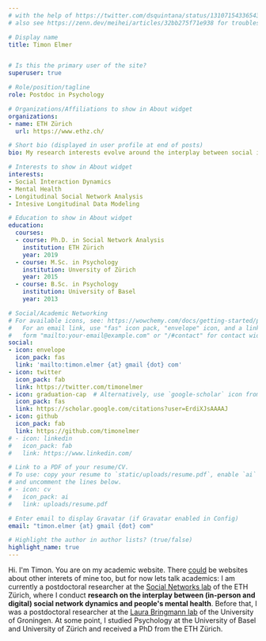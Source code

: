 ```yaml
---
# with the help of https://twitter.com/dsquintana/status/1310715433654382599
# also see https://zenn.dev/meihei/articles/32bb275f71e938 for troubleshoot

# Display name
title: Timon Elmer


# Is this the primary user of the site?
superuser: true

# Role/position/tagline
role: Postdoc in Psychology

# Organizations/Affiliations to show in About widget
organizations:
- name: ETH Zürich
  url: https://www.ethz.ch/

# Short bio (displayed in user profile at end of posts)
bio: My research interests evolve around the interplay between social interactions networks and mental health.

# Interests to show in About widget
interests:
- Social Interaction Dynamics
- Mental Health
- Longitudinal Social Network Analysis
- Intesive Longitudinal Data Modeling

# Education to show in About widget
education:
  courses:
  - course: Ph.D. in Social Network Analysis
    institution: ETH Zürich
    year: 2019
  - course: M.Sc. in Psychology
    institution: Unversity of Zürich
    year: 2015
  - course: B.Sc. in Psychology
    institution: University of Basel
    year: 2013

# Social/Academic Networking
# For available icons, see: https://wowchemy.com/docs/getting-started/page-builder/#icons
#   For an email link, use "fas" icon pack, "envelope" icon, and a link in the
#   form "mailto:your-email@example.com" or "/#contact" for contact widget.
social:
- icon: envelope
  icon_pack: fas
  link: 'mailto:timon.elmer {at} gmail {dot} com'
- icon: twitter
  icon_pack: fab
  link: https://twitter.com/timonelmer
- icon: graduation-cap  # Alternatively, use `google-scholar` icon from `ai` icon pack
  icon_pack: fas
  link: https://scholar.google.com/citations?user=ErdiXJsAAAAJ
- icon: github
  icon_pack: fab
  link: https://github.com/timonelmer
# - icon: linkedin
#   icon_pack: fab
#   link: https://www.linkedin.com/

# Link to a PDF of your resume/CV.
# To use: copy your resume to `static/uploads/resume.pdf`, enable `ai` icons in `params.toml`, 
# and uncomment the lines below.
# - icon: cv
#   icon_pack: ai
#   link: uploads/resume.pdf

# Enter email to display Gravatar (if Gravatar enabled in Config)
email: "timon.elmer {at} gmail {dot} com"

# Highlight the author in author lists? (true/false)
highlight_name: true
---
```


Hi. I'm Timon. You are on my academic website. There <a href="https://media.giphy.com/media/hrBwvnvKIxA52/giphy.gif"> could</a> be websites about other interets of mine too, but for now lets talk academics: I am currently a postdoctoral researcher at the <a href="https://sn.ethz.ch/">Social Networks lab</a> of the ETH Zürich, where I conduct <b>research on the interplay between (in-person and digital) social network dynamics and people's mental health</b>.
 Before that, I was a postdoctoral researcher at the <a href="https://www.laurabringmannlab.com/">Laura Bringmann lab</a> of the University of Groningen. At some point, I studied Psychology at the University of Basel and University of Zürich and received a PhD from the ETH Zürich.
    </p>

<!-- {{< icon name="download" pack="fas" >}} Download my {{< staticref "uploads/demo_resume.pdf" "newtab" >}}resumé{{< /staticref >}}. -->
